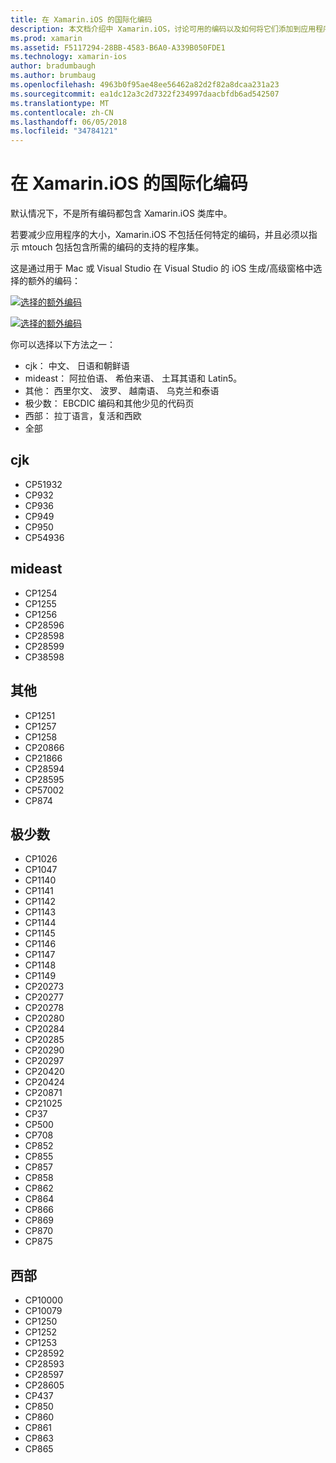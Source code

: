 ```yaml
---
title: 在 Xamarin.iOS 的国际化编码
description: 本文档介绍中 Xamarin.iOS，讨论可用的编码以及如何将它们添加到应用程序的国际化编码。
ms.prod: xamarin
ms.assetid: F5117294-28BB-4583-B6A0-A339B050FDE1
ms.technology: xamarin-ios
author: bradumbaugh
ms.author: brumbaug
ms.openlocfilehash: 4963b0f95ae48ee56462a82d2f82a8dcaa231a23
ms.sourcegitcommit: ea1dc12a3c2d7322f234997daacbfdb6ad542507
ms.translationtype: MT
ms.contentlocale: zh-CN
ms.lasthandoff: 06/05/2018
ms.locfileid: "34784121"
---
```

# <a name="internationalization-encodings-in-xamarinios"></a>在 Xamarin.iOS 的国际化编码

默认情况下，不是所有编码都包含 Xamarin.iOS 类库中。

若要减少应用程序的大小，Xamarin.iOS 不包括任何特定的编码，并且必须以指示 mtouch 包括包含所需的编码的支持的程序集。

这是通过用于 Mac 或 Visual Studio 在 Visual Studio 的 iOS 生成/高级窗格中选择的额外的编码：

 [![](encodings-images/00.png "选择的额外编码")](encodings-images/00.png#lightbox)

 [![](encodings-images/00a.png "选择的额外编码")](encodings-images/00a.png#lightbox)

你可以选择以下方法之一：

-  cjk： 中文、 日语和朝鲜语
-  mideast： 阿拉伯语、 希伯来语、 土耳其语和 Latin5。
-  其他： 西里尔文、 波罗、 越南语、 乌克兰和泰语
-  极少数： EBCDIC 编码和其他少见的代码页
-  西部： 拉丁语言，复活和西欧
-  全部


 <a name="cjk" />


## <a name="cjk"></a>cjk

-  CP51932
-  CP932
-  CP936
-  CP949
-  CP950
-  CP54936


 <a name="mideast" />


## <a name="mideast"></a>mideast

-  CP1254
-  CP1255
-  CP1256
-  CP28596
-  CP28598
-  CP28599
-  CP38598


 <a name="other" />


## <a name="other"></a>其他

-  CP1251
-  CP1257
-  CP1258
-  CP20866
-  CP21866
-  CP28594
-  CP28595
-  CP57002
-  CP874


 <a name="rare" />


## <a name="rare"></a>极少数

-  CP1026
-  CP1047
-  CP1140
-  CP1141
-  CP1142
-  CP1143
-  CP1144
-  CP1145
-  CP1146
-  CP1147
-  CP1148
-  CP1149
-  CP20273
-  CP20277
-  CP20278
-  CP20280
-  CP20284
-  CP20285
-  CP20290
-  CP20297
-  CP20420
-  CP20424
-  CP20871
-  CP21025
-  CP37
-  CP500
-  CP708
-  CP852
-  CP855
-  CP857
-  CP858
-  CP862
-  CP864
-  CP866
-  CP869
-  CP870
-  CP875


 <a name="west" />


## <a name="west"></a>西部

-  CP10000
-  CP10079
-  CP1250
-  CP1252
-  CP1253
-  CP28592
-  CP28593
-  CP28597
-  CP28605
-  CP437
-  CP850
-  CP860
-  CP861
-  CP863
-  CP865

